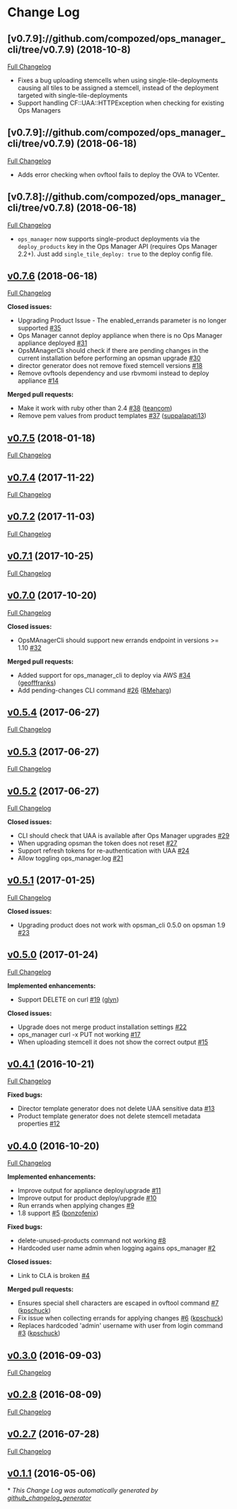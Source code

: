 # Change Log

## [v0.7.9]://github.com/compozed/ops_manager_cli/tree/v0.7.9) (2018-10-8)
[Full Changelog](https://github.com/compozed/ops_manager_cli/compare/v0.7.9...v0.7.10)

- Fixes a bug uploading stemcells when using single-tile-deployments causing all tiles to
  be assigned a stemcell, instead of the deployment targeted with single-tile-deployments
- Support handling CF::UAA::HTTPException when checking for existing Ops Managers

## [v0.7.9]://github.com/compozed/ops_manager_cli/tree/v0.7.9) (2018-06-18)
[Full Changelog](https://github.com/compozed/ops_manager_cli/compare/v0.7.8...v0.7.9)

- Adds error checking when ovftool fails to deploy the OVA to VCenter.

## [v0.7.8]://github.com/compozed/ops_manager_cli/tree/v0.7.8) (2018-06-18)
[Full Changelog](https://github.com/compozed/ops_manager_cli/compare/v0.7.6...v0.7.8)

- `ops_manager` now supports single-product deployments via the `deploy_products` key in the
  Ops Manager API (requires Ops Manager 2.2+). Just add `single_tile_deploy: true` to the deploy
  config file.

## [v0.7.6](https://github.com/compozed/ops_manager_cli/tree/v0.7.6) (2018-06-18)
[Full Changelog](https://github.com/compozed/ops_manager_cli/compare/v0.7.5...v0.7.6)

**Closed issues:**

- Upgrading Product Issue - The enabled\_errands parameter is no longer supported [\#35](https://github.com/compozed/ops_manager_cli/issues/35)
- Ops Manager cannot deploy appliance when there is no Ops Manager appliance deployed [\#31](https://github.com/compozed/ops_manager_cli/issues/31)
- OpsMAnagerCli should check if there are pending changes in the current installation before performing an opsman upgrade [\#30](https://github.com/compozed/ops_manager_cli/issues/30)
- director generator does not remove fixed stemcell versions [\#18](https://github.com/compozed/ops_manager_cli/issues/18)
- Remove ovftools dependency and use rbvmomi instead to deploy appliance [\#14](https://github.com/compozed/ops_manager_cli/issues/14)

**Merged pull requests:**

- Make it work with ruby other than 2.4 [\#38](https://github.com/compozed/ops_manager_cli/pull/38) ([teancom](https://github.com/teancom))
- Remove pem values from product templates [\#37](https://github.com/compozed/ops_manager_cli/pull/37) ([suppalapati13](https://github.com/suppalapati13))

## [v0.7.5](https://github.com/compozed/ops_manager_cli/tree/v0.7.5) (2018-01-18)
[Full Changelog](https://github.com/compozed/ops_manager_cli/compare/v0.7.4...v0.7.5)

## [v0.7.4](https://github.com/compozed/ops_manager_cli/tree/v0.7.4) (2017-11-22)
[Full Changelog](https://github.com/compozed/ops_manager_cli/compare/v0.7.2...v0.7.4)

## [v0.7.2](https://github.com/compozed/ops_manager_cli/tree/v0.7.2) (2017-11-03)
[Full Changelog](https://github.com/compozed/ops_manager_cli/compare/v0.7.1...v0.7.2)

## [v0.7.1](https://github.com/compozed/ops_manager_cli/tree/v0.7.1) (2017-10-25)
[Full Changelog](https://github.com/compozed/ops_manager_cli/compare/v0.7.0...v0.7.1)

## [v0.7.0](https://github.com/compozed/ops_manager_cli/tree/v0.7.0) (2017-10-20)
[Full Changelog](https://github.com/compozed/ops_manager_cli/compare/v0.5.4...v0.7.0)

**Closed issues:**

- OpsMAnagerCli should support new errands endpoint in versions \>= 1.10 [\#32](https://github.com/compozed/ops_manager_cli/issues/32)

**Merged pull requests:**

- Added support for ops\_manager\_cli to deploy via AWS [\#34](https://github.com/compozed/ops_manager_cli/pull/34) ([geofffranks](https://github.com/geofffranks))
- Add pending-changes CLI command [\#26](https://github.com/compozed/ops_manager_cli/pull/26) ([RMeharg](https://github.com/RMeharg))

## [v0.5.4](https://github.com/compozed/ops_manager_cli/tree/v0.5.4) (2017-06-27)
[Full Changelog](https://github.com/compozed/ops_manager_cli/compare/v0.5.3...v0.5.4)

## [v0.5.3](https://github.com/compozed/ops_manager_cli/tree/v0.5.3) (2017-06-27)
[Full Changelog](https://github.com/compozed/ops_manager_cli/compare/v0.5.2...v0.5.3)

## [v0.5.2](https://github.com/compozed/ops_manager_cli/tree/v0.5.2) (2017-06-27)
[Full Changelog](https://github.com/compozed/ops_manager_cli/compare/v0.5.1...v0.5.2)

**Closed issues:**

- CLI should check that UAA is available after Ops Manager upgrades [\#29](https://github.com/compozed/ops_manager_cli/issues/29)
- When upgrading opsman the token does not reset [\#27](https://github.com/compozed/ops_manager_cli/issues/27)
- Support refresh tokens for re-authentication with UAA [\#24](https://github.com/compozed/ops_manager_cli/issues/24)
- Allow toggling ops\_manager.log [\#21](https://github.com/compozed/ops_manager_cli/issues/21)

## [v0.5.1](https://github.com/compozed/ops_manager_cli/tree/v0.5.1) (2017-01-25)
[Full Changelog](https://github.com/compozed/ops_manager_cli/compare/v0.5.0...v0.5.1)

**Closed issues:**

- Upgrading product does not work with opsman\_cli 0.5.0 on opsman 1.9 [\#23](https://github.com/compozed/ops_manager_cli/issues/23)

## [v0.5.0](https://github.com/compozed/ops_manager_cli/tree/v0.5.0) (2017-01-24)
[Full Changelog](https://github.com/compozed/ops_manager_cli/compare/v0.4.1...v0.5.0)

**Implemented enhancements:**

- Support DELETE on curl [\#19](https://github.com/compozed/ops_manager_cli/pull/19) ([glyn](https://github.com/glyn))

**Closed issues:**

- Upgrade does not merge product installation settings [\#22](https://github.com/compozed/ops_manager_cli/issues/22)
- ops\_manager curl -x PUT not working [\#17](https://github.com/compozed/ops_manager_cli/issues/17)
- When uploading stemcell it does not show the correct output [\#15](https://github.com/compozed/ops_manager_cli/issues/15)

## [v0.4.1](https://github.com/compozed/ops_manager_cli/tree/v0.4.1) (2016-10-21)
[Full Changelog](https://github.com/compozed/ops_manager_cli/compare/v0.4.0...v0.4.1)

**Fixed bugs:**

- Director template generator does not delete UAA sensitive data [\#13](https://github.com/compozed/ops_manager_cli/issues/13)
- Product template generator does not delete stemcell metadata properties [\#12](https://github.com/compozed/ops_manager_cli/issues/12)

## [v0.4.0](https://github.com/compozed/ops_manager_cli/tree/v0.4.0) (2016-10-20)
[Full Changelog](https://github.com/compozed/ops_manager_cli/compare/v0.3.0...v0.4.0)

**Implemented enhancements:**

- Improve output for appliance deploy/upgrade [\#11](https://github.com/compozed/ops_manager_cli/issues/11)
- Improve output for product deploy/upgrade [\#10](https://github.com/compozed/ops_manager_cli/issues/10)
- Run errands when applying changes [\#9](https://github.com/compozed/ops_manager_cli/issues/9)
- 1.8 support [\#5](https://github.com/compozed/ops_manager_cli/pull/5) ([bonzofenix](https://github.com/bonzofenix))

**Fixed bugs:**

- delete-unused-products command not working [\#8](https://github.com/compozed/ops_manager_cli/issues/8)
- Hardcoded user name admin when logging agains ops\_manager [\#2](https://github.com/compozed/ops_manager_cli/issues/2)

**Closed issues:**

- Link to CLA is broken [\#4](https://github.com/compozed/ops_manager_cli/issues/4)

**Merged pull requests:**

- Ensures special shell characters are escaped in ovftool command [\#7](https://github.com/compozed/ops_manager_cli/pull/7) ([kpschuck](https://github.com/kpschuck))
- Fix issue when collecting errands for applying changes [\#6](https://github.com/compozed/ops_manager_cli/pull/6) ([kpschuck](https://github.com/kpschuck))
- Replaces hardcoded 'admin' username with user from login command [\#3](https://github.com/compozed/ops_manager_cli/pull/3) ([kpschuck](https://github.com/kpschuck))

## [v0.3.0](https://github.com/compozed/ops_manager_cli/tree/v0.3.0) (2016-09-03)
[Full Changelog](https://github.com/compozed/ops_manager_cli/compare/v0.2.8...v0.3.0)

## [v0.2.8](https://github.com/compozed/ops_manager_cli/tree/v0.2.8) (2016-08-09)
[Full Changelog](https://github.com/compozed/ops_manager_cli/compare/v0.2.7...v0.2.8)

## [v0.2.7](https://github.com/compozed/ops_manager_cli/tree/v0.2.7) (2016-07-28)
[Full Changelog](https://github.com/compozed/ops_manager_cli/compare/v0.1.1...v0.2.7)

## [v0.1.1](https://github.com/compozed/ops_manager_cli/tree/v0.1.1) (2016-05-06)


\* *This Change Log was automatically generated by [github_changelog_generator](https://github.com/skywinder/Github-Changelog-Generator)*
